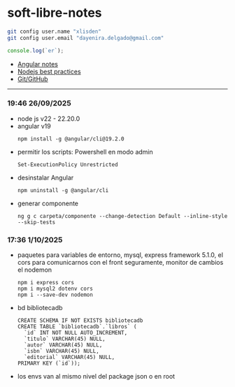 # soft-libre-notes
```bash
git config user.name "xlisden"
git config user.email "dayenira.delgado@gmail.com"
```
```javascript
console.log(`er`);
```
- [Angular notes](https://app.capacities.io/home/2f182914-42b1-40b3-94c9-50b702c65c46)
- [Nodejs best practices](https://github.com/goldbergyoni/nodebestpractices/blob/spanish-translation/README.spanish.md)
- [Git/GitHub](https://xlisden.notion.site/Git-GitHub-4da26f209cc040b3a72ae09038c11bf3)
---
### 19:46 26/09/2025
- node js v22 - 22.20.0
- angular v19 
  ```
  npm install -g @angular/cli@19.2.0
  ```
- permitir los scripts: 
  Powershell en modo admin
  ```
  Set-ExecutionPolicy Unrestricted
  ```
- desinstalar Angular
  ```
  npm uninstall -g @angular/cli
  ```
- generar componente
  ```
  ng g c carpeta/componente --change-detection Default --inline-style --skip-tests
  ```
### 17:36 1/10/2025
- paquetes para variables de entorno, mysql, express framework 5.1.0, el cors para comunicarnos con el front seguramente, monitor de cambios el nodemon
  ```
  npm i express cors
  npm i mysql2 dotenv cors
  npm i --save-dev nodemon
  ```
- bd bibliotecadb
  ```
  CREATE SCHEMA IF NOT EXISTS bibliotecadb
  CREATE TABLE `bibliotecadb`.`libros` (
    `id` INT NOT NULL AUTO_INCREMENT,
    `titulo` VARCHAR(45) NULL,
    `autor` VARCHAR(45) NULL,
    `isbn` VARCHAR(45) NULL,
    `editorial` VARCHAR(45) NULL,
  PRIMARY KEY (`id`));
  ```
- los envs van al mismo nivel del package json o en root
